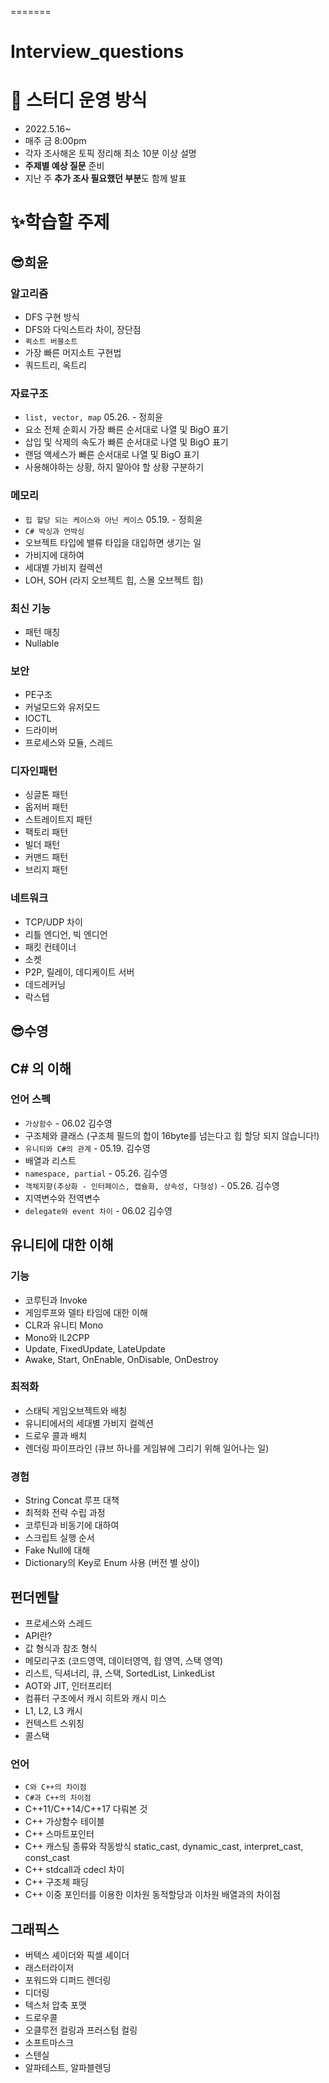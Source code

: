 =======
# Interview_questions


# **🚩 스터디 운영 방식**

- 2022.5.16~
- 매주 금 8:00pm
- 각자 조사해온 토픽 정리해 최소 10분 이상 설명
- **주제별 예상 질문** 준비
- 지난 주 **추가 조사 필요했던 부분**도 함께 발표

# ✨학습할 주제

## 😎희윤

### **알고리즘**

- DFS 구현 방식
- DFS와 다익스트라 차이, 장단점
- `퀵소트 버블소트`
- 가장 빠른 머지소트 구현법
- 쿼드트리, 옥트리

### **자료구조**

- `list, vector, map` 05.26. - 정희윤
- 요소 전체 순회시 가장 빠른 순서대로 나열 및 BigO 표기
- 삽입 및 삭제의 속도가 빠른 순서대로 나열 및 BigO 표기
- 랜덤 액세스가 빠른 순서대로 나열 및 BigO 표기
- 사용해야하는 상황, 하지 말아야 할 상황 구분하기

### **메모리**

- `힙 할당 되는 케이스와 아닌 케이스` 05.19. - 정희윤
- `C# 박싱과 언박싱`
- 오브젝트 타입에 밸류 타입을 대입하면 생기는 일
- 가비지에 대하여
- 세대별 가비지 컬렉션
- LOH, SOH (라지 오브젝트 힙, 스몰 오브젝트 힙)

### 최신 기능

- 패턴 매칭
- Nullable

### **보안**

- PE구조
- 커널모드와 유저모드
- IOCTL
- 드라이버
- 프로세스와 모듈, 스레드

### **디자인패턴**

- 싱글톤 패턴
- 옵저버 패턴
- 스트레이트지 패턴
- 팩토리 패턴
- 빌더 패턴
- 커맨드 패턴
- 브리지 패턴

### **네트워크**

- TCP/UDP 차이
- 리틀 엔디언, 빅 엔디언
- 패킷 컨테이너
- 소켓
- P2P, 릴레이, 데디케이트 서버
- 데드레커닝
- 락스텝

## 😎수영

## **C# 의 이해**

### 언어 스펙

- `가상함수` - 06.02 김수영
- 구조체와 클래스 (구조체 필드의 합이 16byte를 넘는다고 힙 할당 되지 않습니다!)
- `유니티와 C#의 관계` - 05.19. 김수영
- 배열과 리스트
- `namespace, partial` - 05.26. 김수영
- `객체지향(추상화 - 인터페이스, 캡슐화, 상속성, 다형성)` - 05.26. 김수영
- 지역변수와 전역변수
- `delegate와 event 차이` - 06.02 김수영

## **유니티에 대한 이해**

### 기능

- 코루틴과 Invoke
- 게임루프와 델타 타임에 대한 이해
- CLR과 유니티 Mono
- Mono와 IL2CPP
- Update, FixedUpdate, LateUpdate
- Awake, Start, OnEnable, OnDisable, OnDestroy

### 최적화

- 스태틱 게임오브젝트와 배칭
- 유니티에서의 세대별 가비지 컬렉션
- 드로우 콜과 배치
- 렌더링 파이프라인 (큐브 하나를 게임뷰에 그리기 위해 일어나는 일)

### 경험

- String Concat 루프 대책
- 최적화 전략 수립 과정
- 코루틴과 비동기에 대하여
- 스크립트 실행 순서
- Fake Null에 대해
- Dictionary의 Key로 Enum 사용 (버전 별 상이)

## **펀더멘탈**

- 프로세스와 스레드
- API란?
- 값 형식과 참조 형식
- 메모리구조 (코드영역, 데이터영역, 힙 영역, 스택 영역)
- 리스트, 딕셔너리, 큐, 스택, SortedList, LinkedList
- AOT와 JIT, 인터프리터
- 컴퓨터 구조에서 캐시 히트와 캐시 미스
- L1, L2, L3 캐시
- 컨텍스트 스위칭
- 콜스택

### 언어

- `C와 C++의 차이점`
- `C#과 C++의 차이점`
- C++11/C++14/C++17 다뤄본 것
- C++ 가상함수 테이블
- C++ 스마트포인터
- C++ 캐스팅 종류와 작동방식 static_cast, dynamic_cast, interpret_cast, const_cast
- C++ stdcall과 cdecl 차이
- C++ 구조체 패딩
- C++ 이중 포인터를 이용한 이차원 동적할당과 이차원 배열과의 차이점

## **그래픽스**

- 버텍스 셰이더와 픽셀 셰이더
- 래스터라이저
- 포워드와 디퍼드 렌더링
- 디더링
- 텍스처 압축 포맷
- 드로우콜
- 오클루전 컬링과 프러스텀 컬링
- 소프트마스크
- 스텐실
- 알파테스트, 알파블렌딩
